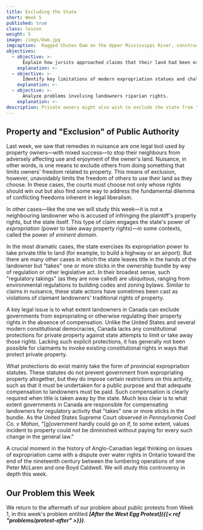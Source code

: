 ```yaml
---
title: Excluding the State
short: Week 5
published: true
class: lesson
weight: 5
image: /imgs/dam.jpg
imgcaption:  Ragged Chutes Dam on the Upper Mississippi River, constructed by Peter McLaren. Cloyne and District Historical Society
objectives:
  - objective: >-
      Explain how jurists approached claims that their land had been expropriated early in the development of this area of Anglo-Canadian law. 
    explanation: >-
  - objective: >-
      Identify key limitations of modern expropriation statues and challenges related to their interpretation and application.  
    explanation: >-
  - objective: >-
      Analyze problems involving landowners riparian rights.  
    explanation: >-
description: Private owners might also wish to exclude the state from "interference" with the property rights. This week we start to explore to what extent such rights of exclusion can be applied to public authorities. 
---
```


## Property and "Exclusion" of Public Authority 

Last week, we saw that remedies in nuisance are one legal tool used by property owners—with mixed success—to stop their neighbours from adversely affecting use and enjoyment of the owner's land. Nuisance, in other words, is one means to exclude others from doing something that limits owners' freedom related to property. This means of exclusion, however, unavoidably limits the freedom of others to use their land as they choose. In these cases, the courts must choose not only whose rights should win out but also find some way to address the fundamental dilemma of conflicting freedoms inherent in legal liberalism. 

In other cases—like the one we will study this week—it is not a neighbouring landowner who is accused of infringing the plaintiff's property rights, but the state itself. This type of claim engages the state's power of *expropriation* (power to take away property rights)—in some contexts, called the power of *eminent domain*.  

In the most dramatic cases, the state exercises its expropriation power to take private title to land (for example, to build a highway or an airport). But there are many other cases in which the state leaves title in the hands of the landowner but "takes" one or more sticks in the ownership bundle by way of regulation or other legislative act. In their broadest sense, such "regulatory takings" (as they are now called) are ubiquitous, ranging from environmental regulations to building codes and zoning bylaws. Similar to claims in nuisance, these state actions have sometimes been cast as violations of claimant landowners' traditional rights of property.

A key legal issue is to what extent landowners in Canada can exclude governments from expropriating or otherwise regulating their property rights in the absence of compensation. Unlike the United States and several modern constitutional democracies, Canada lacks any constitutional protections for private property against state attempts to limit or take away those rights. Lacking such explicit protections, it has generally not been possible for claimants to invoke existing constitutional rights in ways that protect private property. 

What protections do exist mainly take the form of provincial expropriation statutes. These statutes do not prevent government from expropriating property altogether, but they do impose certain restrictions on this activity, such as that it must be undertaken for a public purpose and that adequate compensation to landowners must be paid. Such compensation is clearly required when title is taken away by the state. Much less clear is to what extent governments in Canada are responsible for compensating landowners for regulatory activity that "takes" one or more sticks in the bundle. As the United States Supreme Court observed in *Pennsylvania Coal Co. v Mahon*, "[g]overnment hardly could go on if, to some extent, values incident to property could not be diminished without paying for every such change in the general law."

A crucial moment in the history of Anglo-Canadian legal thinking on issues of expropriation came with a dispute over water rights in Ontario toward the end of the nineteenth century between the lumbering operations of one Peter McLaren and one Boyd Caldwell. We will study this controversy in depth this week.  

## Our Problem this Week

We return to the aftermath of our problem about public protests from Week 1, in this week's problem entitled ***[After the West Egg Protest]({{< ref "problems/protest-after" >}})***.